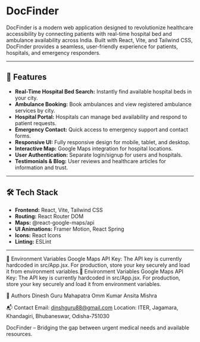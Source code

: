 # DocFinder

DocFinder is a modern web application designed to revolutionize healthcare accessibility by connecting patients with real-time hospital bed and ambulance availability across India. Built with React, Vite, and Tailwind CSS, DocFinder provides a seamless, user-friendly experience for patients, hospitals, and emergency responders.

---

## 🚀 Features

- **Real-Time Hospital Bed Search:** Instantly find available hospital beds in your city.
- **Ambulance Booking:** Book ambulances and view registered ambulance services by city.
- **Hospital Portal:** Hospitals can manage bed availability and respond to patient requests.
- **Emergency Contact:** Quick access to emergency support and contact forms.
- **Responsive UI:** Fully responsive design for mobile, tablet, and desktop.
- **Interactive Map:** Google Maps integration for hospital locations.
- **User Authentication:** Separate login/signup for users and hospitals.
- **Testimonials & Blog:** User reviews and healthcare articles for information and trust.

---

## 🛠️ Tech Stack

- **Frontend:** React, Vite, Tailwind CSS
- **Routing:** React Router DOM
- **Maps:** @react-google-maps/api
- **UI Animations:** Framer Motion, React Spring
- **Icons:** React Icons
- **Linting:** ESLint

---

   🔑 Environment Variables
Google Maps API Key:
The API key is currently hardcoded in src/App.jsx.
For production, store your key securely and load it from environment variables.🔑 Environment Variables
Google Maps API Key:
The API key is currently hardcoded in src/App.jsx.
For production, store your key securely and load it from environment variables.

👥 Authors
Dinesh Guru Mahapatra
Omm Kumar
Ansita Mishra

📬 Contact
Email: dinshguru88@gmail.com
Location: ITER, Jagamara, Khandagiri, Bhubaneswar, Odisha-751030


DocFinder – Bridging the gap between urgent medical needs and available resources.

